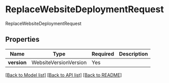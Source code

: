 # ReplaceWebsiteDeploymentRequest

ReplaceWebsiteDeploymentRequest

## Properties
| Name | Type | Required | Description |
| ------------ | ------------- | ------------- | ------------- |
**version** | WebsiteVersionVersion | Yes |  |


[[Back to Model list]](../../README.md#documentation-for-models) [[Back to API list]](../../README.md#documentation-for-api-endpoints) [[Back to README]](../../README.md)
